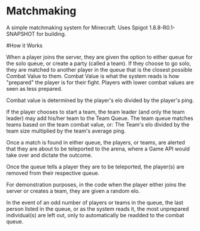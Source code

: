 # Matchmaking


A simple matchmaking system for Minecraft.
Uses Spigot 1.8.8-R0.1-SNAPSHOT for building.

#How it Works

When a player joins the server, they are given the option to either queue for the solo queue, or create a party (called a team). If they choose to go solo, they are matched to another player in the queue that is the closest possible Combat Value to them. Combat Value is what the system reads is how "prepared" the player is for their fight. Players with lower combat values are seen as less prepared.

Combat value is determined by the player's elo divided by the player's ping.

If the player chooses to start a team, the team leader (and only the team leader) may add his/her team to the Team Queue. The team queue matches teams based on the team combat value, or: The Team's elo divided by the team size multiplied by the team's average ping.

Once a match is found in either queue, the players, or teams, are alerted that they are about to be teleported to the arena, where a Game API would take over and dictate the outcome.

Once the queue tells a player they are to be teleported, the player(s) are removed from their respective queue.

For demonstration purposes, in the code when the player either joins the server or creates a team, they are given a random elo.

In the event of an odd number of players or teams in the queue, the last person listed in the queue, or as the system reads it, the most unprepared individual(s) are left out, only to automatically be readded to the combat queue.
